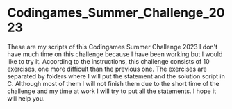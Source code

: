 # Codingames_Summer_Challenge_2023

These are my scripts of this Codingames Summer Challenge 2023
I don't have much time on this challenge because I have been working but I would like to try it.
According to the instructions, this challenge consists of 10 exercises, one more difficult than the previous one. 
The exercises are separated by folders where I will put the statement and the solution script in C. 
Although most of them I will not finish them due to the short time of the challenge and my time at work I will try to put all the statements.
I hope it will help you.

